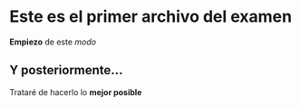 # Este es el primer archivo del examen
**Empiezo** de este _modo_
## Y posteriormente...
Trataré de hacerlo lo **mejor posible**
